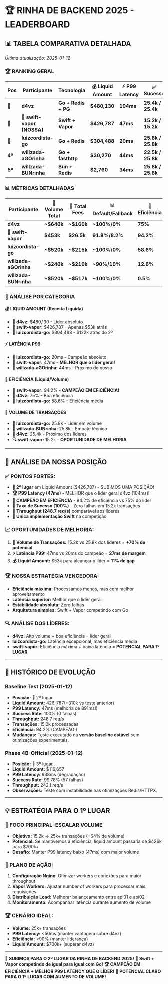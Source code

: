 # 🏆 RINHA DE BACKEND 2025 - LEADERBOARD

## 📊 **TABELA COMPARATIVA DETALHADA**
*Última atualização: 2025-01-12*

### **🏆 RANKING GERAL**
| Pos | Participante | Tecnologia | 💰 Liquid Amount | ⚡ P99 Latency | ✅ Sucesso | 💥 Falhas | 📈 Req/s |
|---|---|---|---|---|---|---|---|
| **🥇** | **d4vz** | **Go + Redis + PG** | **$480,130** | **104ms** | **25.4k / 25.4k** | **0.00%** | **~254** |
| **🥈** | **🦄 swift-vapor (NOSSA)** | **Swift + Vapor** | **$426,787** | **47ms** | **15.2k / 15.2k** | **0.00%** | **248.7** |
| **🥉** | **luizcordista-go** | **Go + Redis** | **$304,488** | **20ms** | **25.8k / 25.8k** | **0.00%** | **~258** |
| **4º** | **willzada-aGOrinha** | **Go + fasthttp** | **$30,270** | **44ms** | **22.5k / 25.8k** | **12.8%** | **~225** |
| **5º** | **willzada-BUNrinha** | **Bun + Redis** | **$2,760** | **34ms** | **25.8k / 25.8k** | **0.00%** | **~258** |

### **📊 MÉTRICAS DETALHADAS**
| Participante | 🔄 Volume Total | 💸 Total Fees | 📊 Default/Fallback | 🎯 Eficiência | ⚠️ Inconsistências | 🔗 Conectividade |
|---|---|---|---|---|---|---|
| **d4vz** | **~$640k** | **~$160k** | **~100%/0%** | **75%** | **Baixa** | **Excelente** |
| **🦄 swift-vapor** | **$453k** | **$26.5k** | **91.8%/8.2%** | **94.2%** | **$66k** | **Perfeita** |
| **luizcordista-go** | **~$520k** | **~$215k** | **~100%/0%** | **58.6%** | **Baixa** | **Excelente** |
| **willzada-aGOrinha** | **~$240k** | **~$210k** | **~90%/10%** | **12.6%** | **Alta** | **Instável** |
| **willzada-BUNrinha** | **~$520k** | **~$517k** | **~100%/0%** | **0.5%** | **Crítica** | **Boa** |

### **🎯 ANÁLISE POR CATEGORIA**

#### **💰 LIQUID AMOUNT (Receita Líquida)**
- **🥇 d4vz:** $480,130 - Líder absoluto
- **🥈 swift-vapor:** $426,787 - Apenas $53k atrás
- **🥉 luizcordista-go:** $304,488 - $122k atrás do 2º

#### **⚡ LATÊNCIA P99**
- **🥇 luizcordista-go:** 20ms - Campeão absoluto
- **🥈 swift-vapor:** 47ms - **MELHOR que o líder geral!**
- **🥉 willzada-aGOrinha:** 44ms - Próximo do nosso

#### **🎯 EFICIÊNCIA (Liquid/Volume)**
- **🥇 swift-vapor:** 94.2% - **CAMPEÃO EM EFICIÊNCIA!**
- **🥈 d4vz:** 75% - Boa eficiência
- **🥉 luizcordista-go:** 58.6% - Eficiência média

#### **🔄 VOLUME DE TRANSAÇÕES**
- **🥇 luizcordista-go:** 25.8k - Líder em volume
- **🥇 willzada-BUNrinha:** 25.8k - Empate técnico
- **🥈 d4vz:** 25.4k - Próximo dos líderes
- **🔍 swift-vapor:** 15.2k - **OPORTUNIDADE DE MELHORIA**

---

## 🎯 **ANÁLISE DA NOSSA POSIÇÃO**

### ✅ **PONTOS FORTES:**
- **🥈 2º lugar** em Liquid Amount ($426,787) - SUBIMOS UMA POSIÇÃO!
- **🏆 P99 Latency (47ms)** - MELHOR que o líder geral d4vz (104ms)!
- **🎯 CAMPEÃO EM EFICIÊNCIA** - 94.2% de eficiência vs 75% do líder
- **💯 Taxa de Sucesso (100%)** - Zero falhas em 15.2k transações
- **🚀 Throughput (248.7 req/s)** comparável aos líderes
- **🦄 Única implementação Swift** na competição

### 📈 **OPORTUNIDADES DE MELHORIA:**
1. **🔄 Volume de Transações:** 15.2k vs 25.8k dos líderes = **+70% de potencial**
2. **⚡ Latência P99:** 47ms vs 20ms do campeão = **27ms de margem**
3. **💰 Liquid Amount:** $53k para alcançar o líder = **11% de gap**

### 🏆 **NOSSA ESTRATÉGIA VENCEDORA:**
- **Eficiência máxima:** Processamos menos, mas com melhor aproveitamento
- **Latência superior:** Melhor que o líder geral
- **Estabilidade absoluta:** Zero falhas
- **Arquitetura simples:** Swift + Vapor competindo com Go

### 🔍 **ANÁLISE DOS LÍDERES:**
- **d4vz:** Alto volume + boa eficiência = líder geral
- **luizcordista-go:** Latência excepcional, mas eficiência média
- **swift-vapor:** Eficiência máxima + baixa latência = **POTENCIAL PARA 1º LUGAR**

---

## 📜 **HISTÓRICO DE EVOLUÇÃO**

### **Baseline Test (2025-01-12)**
- **Posição:** 🥈 2º lugar
- **Liquid Amount:** $426,787 (+$310k vs teste anterior)
- **P99 Latency:** 47ms (melhoria de 891ms!)
- **Success Rate:** 100% (0 falhas)
- **Throughput:** 248.7 req/s
- **Transações:** 15.2k processadas
- **Eficiência:** 94.2% (CAMPEÃO!)
- **Mudanças:** Teste executado na **versão baseline estável** sem otimizações experimentais.

### **Phase 4B-Official (2025-01-12)**
- **Posição:** 🥉 3º lugar
- **Liquid Amount:** $116,657
- **P99 Latency:** 938ms (degradação)
- **Success Rate:** 99.78% (57 falhas)
- **Throughput:** 242.1 req/s
- **Observações:** Teste com instabilidade nas otimizações Redis/HTTPX.

---

## 💡 **ESTRATÉGIA PARA O 1º LUGAR**

### **🎯 FOCO PRINCIPAL: ESCALAR VOLUME**
- **Objetivo:** 15.2k → 25k+ transações (+64% de volume)
- **Potencial:** Se mantivemos a eficiência, liquid amount passaria de $426k para $700k+
- **Desafio:** Manter P99 latency baixo (47ms) com maior volume

### **🔧 PLANO DE AÇÃO:**
1. **Configuração Nginx:** Otimizar workers e conexões para maior throughput
2. **Vapor Workers:** Ajustar number of workers para processar mais requisições
3. **Distribuição Load:** Melhorar balanceamento entre api01 e api02
4. **Monitoramento:** Acompanhar latência durante aumento de volume

### **🏆 CENÁRIO IDEAL:**
- **Volume:** 25k+ transações
- **P99 Latency:** <50ms (manter vantagem sobre d4vz)
- **Eficiência:** >90% (manter liderança)
- **Liquid Amount:** $700k+ (superar d4vz)

---

**🎉 SUBIMOS PARA O 2º LUGAR DA RINHA DE BACKEND 2025!**
**🦄 Swift + Vapor competindo de igual para igual com Go!**
**🏆 CAMPEÃO EM EFICIÊNCIA + MELHOR P99 LATENCY QUE O LÍDER!**
**🎯 POTENCIAL CLARO PARA O 1º LUGAR COM AUMENTO DE VOLUME!**
 